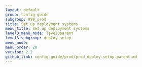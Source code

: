 ```yaml
---
layout: default
group: config-guide
subgroup: 999_prod
title: Set up deployment systems
menu_title: Set up deployment systems
level3_menu_node: level3parent
level3_subgroup: deploy-setup
menu_node:
menu_order: 20
version: 2.2
github_link: config-guide/prod/prod_deploy-setup-parent.md
---
```




